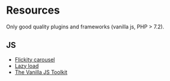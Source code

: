 # Resources 

Only good quality plugins and frameworks (vanilla js, PHP > 7.2).

## JS

* [Flickity carousel](https://flickity.metafizzy.co/)
* [Lazy load](https://github.com/verlok/lazyload)
* [The Vanilla JS Toolkit](https://vanillajstoolkit.com/)